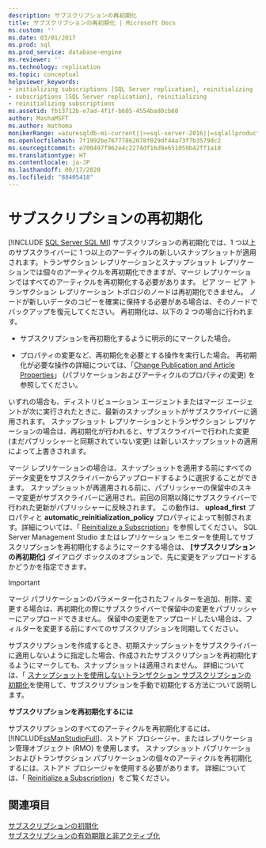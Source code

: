 ```yaml
---
description: サブスクリプションの再初期化
title: サブスクリプションの再初期化 | Microsoft Docs
ms.custom: ''
ms.date: 03/01/2017
ms.prod: sql
ms.prod_service: database-engine
ms.reviewer: ''
ms.technology: replication
ms.topic: conceptual
helpviewer_keywords:
- initializing subscriptions [SQL Server replication], reinitializing
- subscriptions [SQL Server replication], reinitializing
- reinitializing subscriptions
ms.assetid: fb13712b-e7ad-4f1f-b605-4554bad0cb60
author: MashaMSFT
ms.author: mathoma
monikerRange: =azuresqldb-mi-current||>=sql-server-2016||=sqlallproducts-allversions
ms.openlocfilehash: 7f1992be76777862078f029df44a73f7b3579dc2
ms.sourcegitcommit: e700497f962e4c2274df16d9e651059b42ff1a10
ms.translationtype: HT
ms.contentlocale: ja-JP
ms.lasthandoff: 08/17/2020
ms.locfileid: "88405418"
---
```

# <a name="reinitialize-subscriptions"></a>サブスクリプションの再初期化
[!INCLUDE [SQL Server SQL MI](../../includes/applies-to-version/sql-asdbmi.md)]
  サブスクリプションの再初期化では、1 つ以上のサブスクライバーに 1 つ以上のアーティクルの新しいスナップショットが適用されます。トランザクション レプリケーションとスナップショット レプリケーションでは個々のアーティクルを再初期化できますが、マージ レプリケーションではすべてのアーティクルを再初期化する必要があります。 ピア ツー ピア トランザクション レプリケーション トポロジのノードは再初期化できません。 ノードが新しいデータのコピーを確実に保持する必要がある場合は、そのノードでバックアップを復元してください。 再初期化は、以下の 2 つの場合に行われます。  
  
-   サブスクリプションを再初期化するように明示的にマークした場合。  
  
-   プロパティの変更など、再初期化を必要とする操作を実行した場合。 再初期化が必要な操作の詳細については、「[Change Publication and Article Properties](../../relational-databases/replication/publish/change-publication-and-article-properties.md)」 (パブリケーションおよびアーティクルのプロパティの変更) を参照してください。  
  
 いずれの場合も、ディストリビューション エージェントまたはマージ エージェントが次に実行されたときに、最新のスナップショットがサブスクライバーに適用されます。 スナップショット レプリケーションとトランザクション レプリケーションの場合は、再初期化が行われると、サブスクライバーで行われた変更 (まだパブリッシャーと同期されていない変更) は新しいスナップショットの適用によって上書きされます。  
  
 マージ レプリケーションの場合は、スナップショットを適用する前にすべてのデータ変更をサブスクライバーからアップロードするように選択することができます。 スナップショットが再適用される前に、パブリッシャーの保留中のスキーマ変更がサブスクライバーに適用され、前回の同期以降にサブスクライバーで行われた更新がパブリッシャーに反映されます。 この動作は、 **upload_first** プロパティと **automatic_reinitialization_policy** プロパティによって制御されます。詳細については、「 [Reinitialize a Subscription](../../relational-databases/replication/reinitialize-a-subscription.md)」を参照してください。 SQL Server Management Studio またはレプリケーション モニターを使用してサブスクリプションを再初期化するようにマークする場合は、 **[サブスクリプションの再初期化]** ダイアログ ボックスのオプションで、先に変更をアップロードするかどうかを指定できます。  
  
> [!IMPORTANT]  
>  マージ パブリケーションのパラメーター化されたフィルターを追加、削除、変更する場合は、再初期化の際にサブスクライバーで保留中の変更をパブリッシャーにアップロードできません。 保留中の変更をアップロードしたい場合は、フィルターを変更する前にすべてのサブスクリプションを同期してください。  
  
 サブスクリプションを作成するとき、初期スナップショットをサブスクライバーに適用しないように指定した場合、作成されたサブスクリプションを再初期化するようにマークしても、スナップショットは適用されません。 詳細については、「 [スナップショットを使用しないトランザクション サブスクリプションの初期化](../../relational-databases/replication/initialize-a-transactional-subscription-without-a-snapshot.md)を使用して、サブスクリプションを手動で初期化する方法について説明します。  
  
 **サブスクリプションを再初期化するには**  
  
 サブスクリプションのすべてのアーティクルを再初期化するには、 [!INCLUDE[ssManStudioFull](../../includes/ssmanstudiofull-md.md)]、ストアド プロシージャ、またはレプリケーション管理オブジェクト (RMO) を使用します。 スナップショット パブリケーションおよびトランザクション パブリケーションの個々のアーティクルを再初期化するには、ストアド プロシージャを使用する必要があります。 詳細については、「 [Reinitialize a Subscription](../../relational-databases/replication/reinitialize-a-subscription.md)」をご覧ください。  
  
## <a name="see-also"></a>関連項目  
 [サブスクリプションの初期化](../../relational-databases/replication/initialize-a-subscription.md)   
 [サブスクリプションの有効期限と非アクティブ化](../../relational-databases/replication/subscription-expiration-and-deactivation.md)  
  
  
